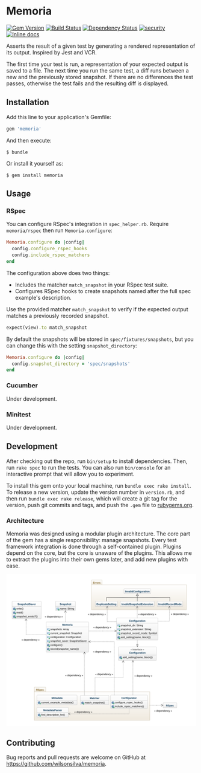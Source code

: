 # Memoria

[![Gem Version](https://badge.fury.io/rb/memoria.svg)](http://badge.fury.io/rb/memoria)
[![Build Status](https://travis-ci.org/wilsonsilva/memoria.svg?branch=master)](https://travis-ci.org/wilsonsilva/memoria)
[![Dependency Status](https://gemnasium.com/wilsonsilva/memoria.svg)](https://gemnasium.com/wilsonsilva/memoria)
[![security](https://hakiri.io/github/wilsonsilva/memoria/master.svg)](https://hakiri.io/github/wilsonsilva/memoria/master)
[![Inline docs](http://inch-ci.org/github/wilsonsilva/memoria.svg?branch=master)](http://inch-ci.org/github/wilsonsilva/memoria)

Asserts the result of a given test by generating a rendered representation of its output. Inspired by Jest and VCR.

The first time your test is run, a representation of your expected output is saved to a file. The next time you
run the same test, a diff runs between a new and the previously stored snapshot. If there are no differences the test
passes, otherwise the test fails and the resulting diff is displayed.

## Installation

Add this line to your application's Gemfile:

```ruby
gem 'memoria'
```

And then execute:

    $ bundle

Or install it yourself as:

    $ gem install memoria

## Usage

### RSpec

You can configure RSpec's integration in `spec_helper.rb`. Require `memoria/rspec` then run `Memoria.configure`:

```ruby
Memoria.configure do |config|
  config.configure_rspec_hooks
  config.include_rspec_matchers
end
```

The configuration above does two things:
- Includes the matcher `match_snapshot` in your RSpec test suite.
- Configures RSpec hooks to create snapshots named after the full spec example's description.

Use the provided matcher `match_snapshot` to verify if the expected output matches a previously recorded snapshot.

```ruby
expect(view).to match_snapshot
```

By default the snapshots will be stored in `spec/fixtures/snapshots`, but you can change this with the setting
`snapshot_directory`:

```ruby
Memoria.configure do |config|
  config.snapshot_directory = 'spec/snapshots'
end
```

### Cucumber
Under development.

### Minitest
Under development.

## Development

After checking out the repo, run `bin/setup` to install dependencies. Then, run `rake spec` to run the tests. You can
also run `bin/console` for an interactive prompt that will allow you to experiment.

To install this gem onto your local machine, run `bundle exec rake install`. To release a new version, update the
version number in `version.rb`, and then run `bundle exec rake release`, which will create a git tag for the version,
push git commits and tags, and push the `.gem` file to [rubygems.org](https://rubygems.org).

### Architecture

Memoria was designed using a modular plugin architecture. The core part of the gem has a single responsibility:
manage snapshots. Every test framework integration is done through a self-contained plugin. Plugins depend on the core,
but the core is unaware of the plugins. This allows me to extract the plugins into their own gems later, and
add new plugins with ease.

![Class Diagram](https://github.com/wilsonsilva/memoria/blob/master/documentation/class-diagram.svg)

## Contributing

Bug reports and pull requests are welcome on GitHub at https://github.com/wilsonsilva/memoria.
